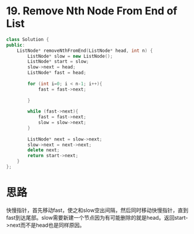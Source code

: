 #  19. Remove Nth Node From End of List

```c++
class Solution {
public:
    ListNode* removeNthFromEnd(ListNode* head, int n) {
        ListNode* slow = new ListNode();
        ListNode* start = slow;
        slow->next = head;
        ListNode* fast = head;
        
        for (int i=0; i < n-1; i++){
            fast = fast->next;
            
        }
            
        while (fast->next){
            fast = fast->next;
            slow = slow->next;
        }
        
        ListNode* next = slow->next;
        slow->next = next->next;
        delete next;
        return start->next;
    }
};
```

# 思路

快慢指针，首先移动fast，使之和slow空出间隔，然后同时移动快慢指针，直到fast到达尾部。slow需要新建一个节点因为有可能删除的就是head。返回start->next而不是head也是同样原因。
